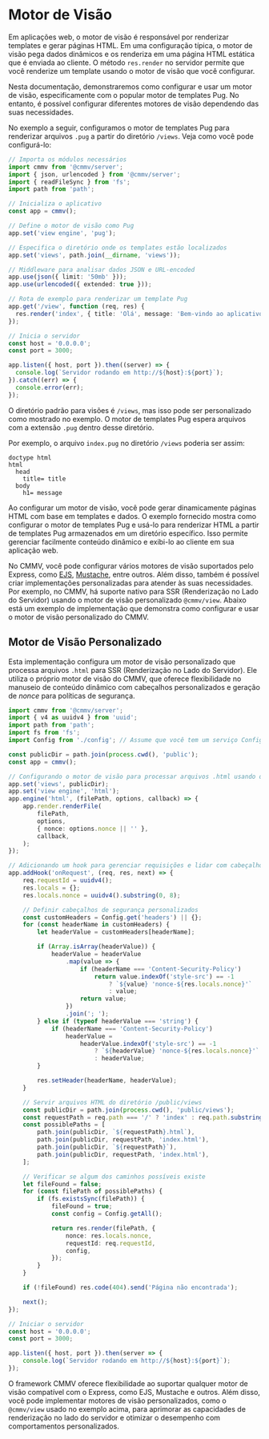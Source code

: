 # Motor de Visão

Em aplicações web, o motor de visão é responsável por renderizar templates e gerar páginas HTML. Em uma configuração típica, o motor de visão pega dados dinâmicos e os renderiza em uma página HTML estática que é enviada ao cliente. O método ``res.render`` no servidor permite que você renderize um template usando o motor de visão que você configurar.

Nesta documentação, demonstraremos como configurar e usar um motor de visão, especificamente com o popular motor de templates Pug. No entanto, é possível configurar diferentes motores de visão dependendo das suas necessidades.

No exemplo a seguir, configuramos o motor de templates Pug para renderizar arquivos ``.pug`` a partir do diretório ``/views``. Veja como você pode configurá-lo:

```typescript
// Importa os módulos necessários
import cmmv from '@cmmv/server';
import { json, urlencoded } from '@cmmv/server';
import { readFileSync } from 'fs';
import path from 'path';

// Inicializa o aplicativo
const app = cmmv();

// Define o motor de visão como Pug
app.set('view engine', 'pug');

// Especifica o diretório onde os templates estão localizados
app.set('views', path.join(__dirname, 'views'));

// Middleware para analisar dados JSON e URL-encoded
app.use(json({ limit: '50mb' }));
app.use(urlencoded({ extended: true }));

// Rota de exemplo para renderizar um template Pug
app.get('/view', function (req, res) {
  res.render('index', { title: 'Olá', message: 'Bem-vindo ao aplicativo!' });
});

// Inicia o servidor
const host = '0.0.0.0';
const port = 3000;

app.listen({ host, port }).then((server) => {
  console.log(`Servidor rodando em http://${host}:${port}`);
}).catch((err) => {
  console.error(err);
});
```

O diretório padrão para visões é ``/views``, mas isso pode ser personalizado como mostrado no exemplo. O motor de templates Pug espera arquivos com a extensão ``.pug`` dentro desse diretório.

Por exemplo, o arquivo ``index.pug`` no diretório ``/views`` poderia ser assim:

```pug
doctype html
html
  head
    title= title
  body
    h1= message
```

Ao configurar um motor de visão, você pode gerar dinamicamente páginas HTML com base em templates e dados. O exemplo fornecido mostra como configurar o motor de templates Pug e usá-lo para renderizar HTML a partir de templates Pug armazenados em um diretório específico. Isso permite gerenciar facilmente conteúdo dinâmico e exibi-lo ao cliente em sua aplicação web.

No CMMV, você pode configurar vários motores de visão suportados pelo Express, como [EJS](https://ejs.co/), [Mustache](https://mustache.github.io/), entre outros. Além disso, também é possível criar implementações personalizadas para atender às suas necessidades. Por exemplo, no CMMV, há suporte nativo para SSR (Renderização no Lado do Servidor) usando o motor de visão personalizado ``@cmmv/view``. Abaixo está um exemplo de implementação que demonstra como configurar e usar o motor de visão personalizado do CMMV.

## Motor de Visão Personalizado

Esta implementação configura um motor de visão personalizado que processa arquivos ``.html`` para SSR (Renderização no Lado do Servidor). Ele utiliza o próprio motor de visão do CMMV, que oferece flexibilidade no manuseio de conteúdo dinâmico com cabeçalhos personalizados e geração de *nonce* para políticas de segurança.

```typescript
import cmmv from '@cmmv/server';
import { v4 as uuidv4 } from 'uuid';
import path from 'path';
import fs from 'fs';
import Config from './config'; // Assume que você tem um serviço Config para configuração do aplicativo

const publicDir = path.join(process.cwd(), 'public');
const app = cmmv();

// Configurando o motor de visão para processar arquivos .html usando o motor personalizado
app.set('views', publicDir);
app.set('view engine', 'html');
app.engine('html', (filePath, options, callback) => {
    app.render.renderFile(
        filePath,
        options,
        { nonce: options.nonce || '' },
        callback,
    );
});

// Adicionando um hook para gerenciar requisições e lidar com cabeçalhos com políticas de segurança
app.addHook('onRequest', (req, res, next) => {
    req.requestId = uuidv4();
    res.locals = {};
    res.locals.nonce = uuidv4().substring(0, 8);

    // Definir cabeçalhos de segurança personalizados
    const customHeaders = Config.get('headers') || {};
    for (const headerName in customHeaders) {
        let headerValue = customHeaders[headerName];

        if (Array.isArray(headerValue)) {
            headerValue = headerValue
                .map(value => {
                    if (headerName === 'Content-Security-Policy')
                        return value.indexOf('style-src') == -1
                            ? `${value} 'nonce-${res.locals.nonce}'`
                            : value;
                    return value;
                })
                .join('; ');
        } else if (typeof headerValue === 'string') {
            if (headerName === 'Content-Security-Policy')
                headerValue =
                    headerValue.indexOf('style-src') == -1
                        ? `${headerValue} 'nonce-${res.locals.nonce}'`
                        : headerValue;
        }

        res.setHeader(headerName, headerValue);
    }

    // Servir arquivos HTML do diretório /public/views
    const publicDir = path.join(process.cwd(), 'public/views');
    const requestPath = req.path === '/' ? 'index' : req.path.substring(1);
    const possiblePaths = [
        path.join(publicDir, `${requestPath}.html`),
        path.join(publicDir, requestPath, 'index.html'),
        path.join(publicDir, `${requestPath}`),
        path.join(publicDir, requestPath, 'index.html'),
    ];

    // Verificar se algum dos caminhos possíveis existe
    let fileFound = false;
    for (const filePath of possiblePaths) {
        if (fs.existsSync(filePath)) {
            fileFound = true;
            const config = Config.getAll();

            return res.render(filePath, {
                nonce: res.locals.nonce,
                requestId: req.requestId,
                config,
            });
        }
    }

    if (!fileFound) res.code(404).send('Página não encontrada');

    next();
});

// Iniciar o servidor
const host = '0.0.0.0';
const port = 3000;

app.listen({ host, port }).then(server => {
    console.log(`Servidor rodando em http://${host}:${port}`);
});
```

O framework CMMV oferece flexibilidade ao suportar qualquer motor de visão compatível com o Express, como EJS, Mustache e outros. Além disso, você pode implementar motores de visão personalizados, como o ``@cmmv/view`` usado no exemplo acima, para aprimorar as capacidades de renderização no lado do servidor e otimizar o desempenho com comportamentos personalizados.
